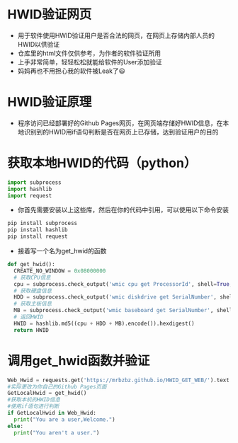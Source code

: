 # HWID验证网页
* 用于软件使用HWID验证用户是否合法的网页，在网页上存储内部人员的HWID以供验证
* 仓库里的html文件仅供参考，为作者的软件验证所用
* 上手非常简单，轻轻松松就能给软件的User添加验证
* 妈妈再也不用担心我的软件被Leak了😃
# HWID验证原理
* 程序访问已经部署好的Github Pages网页，在网页端存储好HWID信息，在本地识别到的HWID用if语句判断是否在网页上已存储，达到验证用户的目的
# 获取本地HWID的代码（python）
```python
import subprocess
import hashlib
import request
```
* 你首先需要安装以上这些库，然后在你的代码中引用，可以使用以下命令安装
```python
pip install subprocess
pip install hashlib
pip install request
```
* 接着写一个名为get_hwid的函数
```python
def get_hwid():
  CREATE_NO_WINDOW = 0x08000000
  # 获取CPU信息
  cpu = subprocess.check_output('wmic cpu get ProcessorId', shell=True, creationflags=CREATE_NO_WINDOW).decode().split('\n')[1].strip()
  # 获取硬盘信息
  HDD = subprocess.check_output('wmic diskdrive get SerialNumber', shell=True, creationflags=CREATE_NO_WINDOW).decode().split('\n')[1].strip()
  # 获取主板信息
  MB = subprocess.check_output('wmic baseboard get SerialNumber', shell=True, creationflags=CREATE_NO_WINDOW).decode().split('\n')[1].strip()
  # 返回HWID
  HWID = hashlib.md5((cpu + HDD + MB).encode()).hexdigest()
  return HWID
```
# 调用get_hwid函数并验证
```python
Web_Hwid = requests.get('https://mrbzbz.github.io/HWID_GET_WEB/').text
#实际更改为你自己的Github Pages页面
GetLocalHwid = get_hwid()
#获取本机的HWID信息
#使用if语句进行判断
if GetLocalHwid in Web_Hwid:
  print("You are a user,Welcome.")
else:
  print("You aren't a user.")
```
